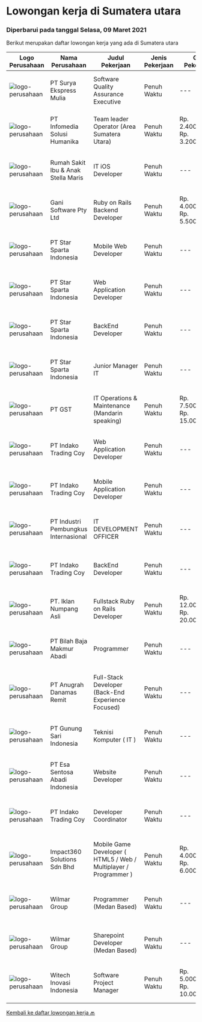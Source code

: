 
  # Lowongan kerja di Sumatera utara

  ### Diperbarui pada tanggal Selasa, 09 Maret 2021

  Berikut merupakan daftar lowongan kerja yang ada di Sumatera utara

  |Logo Perusahaan | Nama Perusahaan | Judul Pekerjaan | Jenis Pekerjaan | Gaji Pekerjaan | Lokasi | Deskripsi | Tanggal diunggah | Pranala |
  | -------------- | --------------- | --------------- | --------- | --------- | -------------- | ------- | ----------- | ----------- |
  |![logo-perusahaan](https://us.123rf.com/450wm/pavelstasevich/pavelstasevich1811/pavelstasevich181101027/112815900-stock-vector-no-image-available-icon-flat-vector.jpg?ver=6)|PT Surya Ekspress Mulia|Software Quality Assurance Executive|Penuh Waktu|---|Sumatera Utara|Responsibilities: Review and update functional and design requirements and use cases Backend database testing in including validating stored...|Senin, 08 Maret 2021|https://www.jobstreet.co.id/id/job/software-quality-assurance-executive-3476147?token=0~48819233-8af6-4070-a9b3-1bd7017e19ef&sectionRank=1&jobId=jobstreet-id-job-3476147|
|![logo-perusahaan](https://image-service-cdn.seek.com.au/63373d162568ae23aa2bd2a36d347af5a9d4476e/ee4dce1061f3f616224767ad58cb2fc751b8d2dc)|PT Infomedia Solusi Humanika|Team leader Operator (Area Sumatera Utara)|Penuh Waktu|Rp. 2.400.000-Rp. 3.200.000|Tapanuli|Team Leader Operator Kualifikasi : Usia Maksimal 26 Tahun Pendidikan minimal SMA semua jurusan Memiliki pengalaman kerja sebagai administrasi...|Senin, 08 Maret 2021|https://www.jobstreet.co.id/id/job/team-leader-operator-area-sumatera-utara-3476518?token=0~48819233-8af6-4070-a9b3-1bd7017e19ef&sectionRank=2&jobId=jobstreet-id-job-3476518|
|![logo-perusahaan](https://image-service-cdn.seek.com.au/b23061bdeffcd8bf804f00dfeaef0fbf40c75105/ee4dce1061f3f616224767ad58cb2fc751b8d2dc)|Rumah Sakit Ibu & Anak Stella Maris|IT iOS Developer|Penuh Waktu|---|Medan|Having good Knowledge of mobile programming (iOS &amp; Android) Having knowledges in HTML, CSS, ReacNative, FLuter, Bootstrap dan CodeIgnitier....|Senin, 08 Maret 2021|https://www.jobstreet.co.id/id/job/it-ios-developer-3475729?token=0~48819233-8af6-4070-a9b3-1bd7017e19ef&sectionRank=3&jobId=jobstreet-id-job-3475729|
|![logo-perusahaan](https://image-service-cdn.seek.com.au/f17d404540b56896a342266704d4a63f2512f40b/ee4dce1061f3f616224767ad58cb2fc751b8d2dc)|Gani Software Pty Ltd|Ruby on Rails Backend Developer|Penuh Waktu|Rp. 4.000.000-Rp. 5.500.000|Sumatera Utara|Kami mencari Ruby on Rails developer untuk membantu mengembangkan platform Talent Basket (https://www.talentbasket.com).Pekerjaan ini adalah tipe...|Senin, 08 Maret 2021|https://www.jobstreet.co.id/id/job/ruby-on-rails-backend-developer-4481200/origin/my?token=0~48819233-8af6-4070-a9b3-1bd7017e19ef&sectionRank=4&jobId=jobstreet-my-job-4481200|
|![logo-perusahaan](https://image-service-cdn.seek.com.au/28e99bde0e1616c5aa1966c486dbcd772e87b4b2/ee4dce1061f3f616224767ad58cb2fc751b8d2dc)|PT Star Sparta Indonesia|Mobile Web Developer|Penuh Waktu|---|Medan|KUALIFIKASI : Kandidat harus memiliki setidaknya Gelar Sarjana di Teknik (Komputer/Telekomunikasi), Sistem Informasi atau setara. Setidaknya memiliki...|Senin, 08 Maret 2021|https://www.jobstreet.co.id/id/job/mobile-web-developer-3475389?token=0~48819233-8af6-4070-a9b3-1bd7017e19ef&sectionRank=5&jobId=jobstreet-id-job-3475389|
|![logo-perusahaan](https://image-service-cdn.seek.com.au/28e99bde0e1616c5aa1966c486dbcd772e87b4b2/ee4dce1061f3f616224767ad58cb2fc751b8d2dc)|PT Star Sparta Indonesia|Web Application Developer|Penuh Waktu|---|Medan|KUALIFIKASI : Kandidat harus memiliki setidaknya Gelar Sarjana di Teknik (Komputer/Telekomunikasi), Sistem Informasi atau setara. Setidaknya memiliki...|Senin, 08 Maret 2021|https://www.jobstreet.co.id/id/job/web-application-developer-3475393?token=0~48819233-8af6-4070-a9b3-1bd7017e19ef&sectionRank=6&jobId=jobstreet-id-job-3475393|
|![logo-perusahaan](https://image-service-cdn.seek.com.au/28e99bde0e1616c5aa1966c486dbcd772e87b4b2/ee4dce1061f3f616224767ad58cb2fc751b8d2dc)|PT Star Sparta Indonesia|BackEnd Developer|Penuh Waktu|---|Medan|KUALIFIKASI : Kandidat harus memiliki setidaknya Gelar Sarjana di Teknik (Komputer/Telekomunikasi), Sistem Informasi atau setara. Setidaknya memiliki...|Senin, 08 Maret 2021|https://www.jobstreet.co.id/id/job/backend-developer-3475387?token=0~48819233-8af6-4070-a9b3-1bd7017e19ef&sectionRank=7&jobId=jobstreet-id-job-3475387|
|![logo-perusahaan](https://image-service-cdn.seek.com.au/28e99bde0e1616c5aa1966c486dbcd772e87b4b2/ee4dce1061f3f616224767ad58cb2fc751b8d2dc)|PT Star Sparta Indonesia|Junior Manager IT|Penuh Waktu|---|Medan|KUALIFIKASI : Berpengalaman sebagai System Analyst Full Stack Developer Menguasai sistem informasi bisnis dan aplikasi software SAP Familiar terhadap...|Jumat, 05 Maret 2021|https://www.jobstreet.co.id/id/job/junior-manager-it-3474107?token=0~48819233-8af6-4070-a9b3-1bd7017e19ef&sectionRank=8&jobId=jobstreet-id-job-3474107|
|![logo-perusahaan](https://us.123rf.com/450wm/pavelstasevich/pavelstasevich1811/pavelstasevich181101027/112815900-stock-vector-no-image-available-icon-flat-vector.jpg?ver=6)|PT GST|IT Operations & Maintenance (Mandarin speaking)|Penuh Waktu|Rp. 7.500.000-Rp. 15.000.000|Sumatera Utara|Installation/ Configuration/ Troubleshoot Fiber Optic, Routers, Switches and other devices Familiar with Networking System, comfortable with Server...|Sabtu, 06 Maret 2021|https://www.jobstreet.co.id/id/job/it-operations-maintenance-mandarin-speaking-3475210?token=0~48819233-8af6-4070-a9b3-1bd7017e19ef&sectionRank=9&jobId=jobstreet-id-job-3475210|
|![logo-perusahaan](https://image-service-cdn.seek.com.au/7ce8fd34e3a5fc51f836d75d56dafd792d30a454/ee4dce1061f3f616224767ad58cb2fc751b8d2dc)|PT Indako Trading Coy|Web Application Developer|Penuh Waktu|---|Medan|Umur maksimal 30 tahun. Kandidat harus memiliki setidaknya Gelar Sarjana di Ilmu Komputer/Teknologi Informasi atau setara. Memiliki pemahaman aplikasi...|Selasa, 02 Maret 2021|https://www.jobstreet.co.id/id/job/web-application-developer-3464775?token=0~48819233-8af6-4070-a9b3-1bd7017e19ef&sectionRank=10&jobId=jobstreet-id-job-3464775|
|![logo-perusahaan](https://image-service-cdn.seek.com.au/7ce8fd34e3a5fc51f836d75d56dafd792d30a454/ee4dce1061f3f616224767ad58cb2fc751b8d2dc)|PT Indako Trading Coy|Mobile Application Developer|Penuh Waktu|---|Medan|Umur max 30 tahun. Kandidat harus memiliki setidaknya Gelar Sarjana di Ilmu Komputer/Teknologi Informasi atau setara Pernah membuat aplikasi berbasis...|Selasa, 02 Maret 2021|https://www.jobstreet.co.id/id/job/mobile-application-developer-3464794?token=0~48819233-8af6-4070-a9b3-1bd7017e19ef&sectionRank=11&jobId=jobstreet-id-job-3464794|
|![logo-perusahaan](https://image-service-cdn.seek.com.au/3581c429f06497d8ac17ca2217c31b2fba340c65/ee4dce1061f3f616224767ad58cb2fc751b8d2dc)|PT Industri Pembungkus Internasional|IT DEVELOPMENT OFFICER|Penuh Waktu|---|Medan|Pendidikan minimal Diploma di bidang IT Bahasa yang harus dimiliki: Mandarin, Hokkien Setidaknya memiliki 2 tahun pengalaman dalam bidang yang sesuai...|Senin, 01 Maret 2021|https://www.jobstreet.co.id/id/job/it-development-officer-3469590?token=0~48819233-8af6-4070-a9b3-1bd7017e19ef&sectionRank=12&jobId=jobstreet-id-job-3469590|
|![logo-perusahaan](https://image-service-cdn.seek.com.au/7ce8fd34e3a5fc51f836d75d56dafd792d30a454/ee4dce1061f3f616224767ad58cb2fc751b8d2dc)|PT Indako Trading Coy|BackEnd Developer|Penuh Waktu|---|Medan|Kandidat harus memiliki setidaknya Gelar Sarjana di Ilmu Komputer/Teknologi Informasi atau setara. Umur max 30 tahun. Menguasai Database+SQL,...|Selasa, 02 Maret 2021|https://www.jobstreet.co.id/id/job/backend-developer-3464828?token=0~48819233-8af6-4070-a9b3-1bd7017e19ef&sectionRank=13&jobId=jobstreet-id-job-3464828|
|![logo-perusahaan](https://image-service-cdn.seek.com.au/b5a0cc0b3ae5af396da169f9b40bf770263eec5e/ee4dce1061f3f616224767ad58cb2fc751b8d2dc)|PT. Iklan Numpang Asli|Fullstack Ruby on Rails Developer|Penuh Waktu|Rp. 12.000.000-Rp. 20.000.000|Sumatera Utara|This job is for Remote WFH Team We are a startup that is currently building services in the Fast Moving Consumer Goods world. Our teams work remotely...|Sabtu, 27 Februari 2021|https://www.jobstreet.co.id/id/job/fullstack-ruby-on-rails-developer-3457097?token=0~48819233-8af6-4070-a9b3-1bd7017e19ef&sectionRank=14&jobId=jobstreet-id-job-3457097|
|![logo-perusahaan](https://image-service-cdn.seek.com.au/b72c5f267092f2ede4e626300ee1c77c5822b437/ee4dce1061f3f616224767ad58cb2fc751b8d2dc)|PT Bilah Baja Makmur Abadi|Programmer|Penuh Waktu|---|Medan|Tanggung Jawab Identifikasi dan mengembangkan aplikasi sesuai kebutuhan bisnis Desain, coding, dan testing program/aplikasi. Menyelesaikan tugas yang...|Kamis, 25 Februari 2021|https://www.jobstreet.co.id/id/job/programmer-3467983?token=0~48819233-8af6-4070-a9b3-1bd7017e19ef&sectionRank=15&jobId=jobstreet-id-job-3467983|
|![logo-perusahaan](https://image-service-cdn.seek.com.au/9390cc9eb6e70bbc34b30479bc6fd8f3eb76055a/ee4dce1061f3f616224767ad58cb2fc751b8d2dc)|PT Anugrah Danamas Remit|Full-Stack Developer (Back-End Experience Focused)|Penuh Waktu|---|Medan|Full-Stack Developer yang berfokus pada back-end experience.Kriteria:- Menguasai Vue.js, PHP (API), Database Management- Diutamakan yang menguasai...|Selasa, 02 Maret 2021|https://www.jobstreet.co.id/id/job/full-stack-developer-back-end-experience-focused-3471705?token=0~48819233-8af6-4070-a9b3-1bd7017e19ef&sectionRank=16&jobId=jobstreet-id-job-3471705|
|![logo-perusahaan](https://image-service-cdn.seek.com.au/44c7cfcaf76287a8cc3f20e6f436bf1e1861062c/ee4dce1061f3f616224767ad58cb2fc751b8d2dc)|PT Gunung Sari Indonesia|Teknisi Komputer ( IT )|Penuh Waktu|---|Medan|Kandidat harus memiliki setidaknya Diploma di Teknik (Komputer/Telekomunikasi) atau setara. Setidaknya memiliki 2 tahun pengalaman dalam bidang yang...|Kamis, 25 Februari 2021|https://www.jobstreet.co.id/id/job/teknisi-komputer-it-3467133?token=0~48819233-8af6-4070-a9b3-1bd7017e19ef&sectionRank=17&jobId=jobstreet-id-job-3467133|
|![logo-perusahaan](https://image-service-cdn.seek.com.au/adb5aa45b58e98625932edc9da909ec44d9224fd/ee4dce1061f3f616224767ad58cb2fc751b8d2dc)|PT Esa Sentosa Abadi Indonesia|Website Developer|Penuh Waktu|---|Medan|Kualifikasi: Pendidikan minimal Diploma jurusan Teknologi Informasi/ Ilmu Komputer/ Software Engineering atau jurusan terkait lainnya. Memiliki...|Sabtu, 27 Februari 2021|https://www.jobstreet.co.id/id/job/website-developer-3461828?token=0~48819233-8af6-4070-a9b3-1bd7017e19ef&sectionRank=18&jobId=jobstreet-id-job-3461828|
|![logo-perusahaan](https://image-service-cdn.seek.com.au/7ce8fd34e3a5fc51f836d75d56dafd792d30a454/ee4dce1061f3f616224767ad58cb2fc751b8d2dc)|PT Indako Trading Coy|Developer Coordinator|Penuh Waktu|---|Medan|Job Specification :● Usia maksimal 35 tahun● Kandidat harus memiliki setidaknya Gelar Sarjana di Ilmu Komputer/Teknologi         Informasi atau...|Jumat, 26 Februari 2021|https://www.jobstreet.co.id/id/job/developer-coordinator-3464761?token=0~48819233-8af6-4070-a9b3-1bd7017e19ef&sectionRank=19&jobId=jobstreet-id-job-3464761|
|![logo-perusahaan](https://image-service-cdn.seek.com.au/06b729438205195a03d4bcec08ce1ddd5d9c1576/ee4dce1061f3f616224767ad58cb2fc751b8d2dc)|Impact360 Solutions Sdn Bhd|Mobile Game Developer ( HTML5 / Web / Multiplayer / Programmer )|Penuh Waktu|Rp. 4.000.000-Rp. 6.000.000|Sumatera Utara|We are hiring remote HTML5 game developers from all parts of Indonesia. If you have real experience building HTML5 games or applications, you're...|Rabu, 17 Februari 2021|https://www.jobstreet.co.id/id/job/mobile-game-developer-html5-web-multiplayer-programmer-4484398/origin/my?token=0~48819233-8af6-4070-a9b3-1bd7017e19ef&sectionRank=20&jobId=jobstreet-my-job-4484398|
|![logo-perusahaan](https://image-service-cdn.seek.com.au/9e0783a4975b477f13f21852203f1c0b8fe2e5c8/ee4dce1061f3f616224767ad58cb2fc751b8d2dc)|Wilmar Group|Programmer (Medan Based)|Penuh Waktu|---|Sumatera Utara|Responsibilities Identify &amp; developed application base on predefined business requirements. Designs, custom develops, codes, and test complex...|Senin, 15 Februari 2021|https://www.jobstreet.co.id/id/job/programmer-medan-based-3454243?token=0~48819233-8af6-4070-a9b3-1bd7017e19ef&sectionRank=21&jobId=jobstreet-id-job-3454243|
|![logo-perusahaan](https://image-service-cdn.seek.com.au/9e0783a4975b477f13f21852203f1c0b8fe2e5c8/ee4dce1061f3f616224767ad58cb2fc751b8d2dc)|Wilmar Group|Sharepoint Developer (Medan Based)|Penuh Waktu|---|Medan|Requirement : Good understanding of sharepoint concepts (content types, web parts, workflows, permissions , list / libraries, etc) Good understanding...|Senin, 15 Februari 2021|https://www.jobstreet.co.id/id/job/sharepoint-developer-medan-based-3456764?token=0~48819233-8af6-4070-a9b3-1bd7017e19ef&sectionRank=22&jobId=jobstreet-id-job-3456764|
|![logo-perusahaan](https://image-service-cdn.seek.com.au/f180b945a8c08ce4af7f796779ef29b0e274c85c/ee4dce1061f3f616224767ad58cb2fc751b8d2dc)|Witech Inovasi Indonesia|Software Project Manager|Penuh Waktu|Rp. 5.000.000-Rp. 10.000.000|Medan|Requirements:  Candidate must possess at least Bachelor's Degree in Engineering (Computer/Telecommunication), Computer Science/Information Technology...|Rabu, 24 Februari 2021|https://www.jobstreet.co.id/id/job/software-project-manager-3466438?token=0~48819233-8af6-4070-a9b3-1bd7017e19ef&sectionRank=23&jobId=jobstreet-id-job-3466438|


  [Kembali ke daftar lowongan kerja 🔙](../README.md#daftar-lowongan-kerja)
  